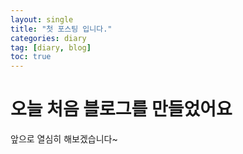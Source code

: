 ```yaml
---
layout: single
title: "첫 포스팅 입니다."
categories: diary
tag: [diary, blog]
toc: true
---
```


# 오늘 처음 블로그를 만들었어요

앞으로 열심히 해보겠습니다~
